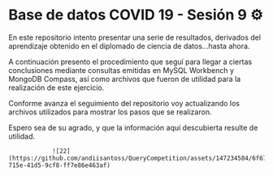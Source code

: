 # Base de datos COVID 19 - Sesión 9  ⚙

En este repositorio intento presentar una serie de resultados, derivados del aprendizaje obtenido en el diplomado de ciencia de datos...hasta ahora.

A continuación presento el procedimiento que seguí para llegar a ciertas conclusiones mediante consultas emitidas en MySQL Workbench y MongoDB Compass, así como archivos que fueron de utilidad para la realización de este ejercicio.

Conforme avanza el seguimiento del repositorio voy actualizando los archivos utilizados para mostrar los pasos que se realizaron.

Espero sea de su agrado, y que la información aquí descubierta resulte de utilidad.

                ![22](https://github.com/andiisantoss/QueryCompetition/assets/147234584/6f676a92-715e-41d5-9cf8-ff7e86e463af)

